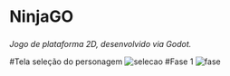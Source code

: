 # NinjaGO
###
_Jogo de plataforma 2D, desenvolvido via Godot._

#Tela seleção do personagem
![selecao](https://github.com/carvalhoandre/games/blob/master/readmimagens/selecao.jpg)
#Fase 1
![fase](https://github.com/carvalhoandre/games/blob/master/readmimagens/fase.jpg)
